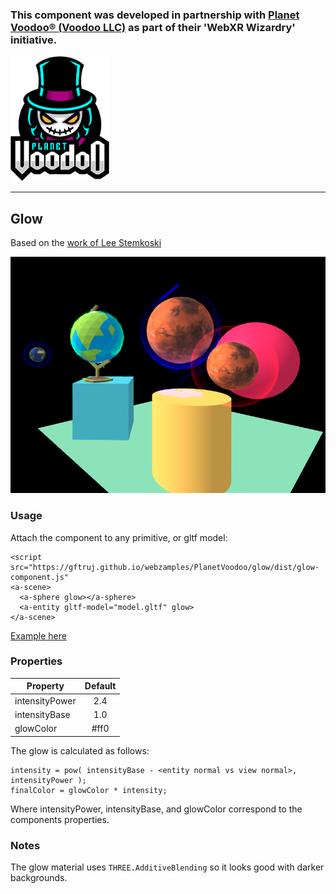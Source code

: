 ### This component was developed in partnership with [Planet Voodoo® (Voodoo LLC)](https://planetvoodoo.org/) as part of their 'WebXR Wizardry' initiative.
<a href="https://planetvoodoo.org/"> <img src="../media/planet-voodoo.png" height="200" /></a>
<hr>

## Glow

Based on the <a href="https://github.com/stemkoski/stemkoski.github.com/blob/master/Three.js/Shader-Glow.html">work of Lee Stemkoski</a>

![glow](assets/glow.jpg)


### Usage

Attach the component to any primitive, or gltf model:

    <script src="https://gftruj.github.io/webzamples/PlanetVoodoo/glow/dist/glow-component.js"
    <a-scene>
      <a-sphere glow></a-sphere>
      <a-entity gltf-model="model.gltf" glow>
    </a-scene>

<a href="https://gftruj.github.io/webzamples/PlanetVoodoo/glow/index.html">Example here</a>

### Properties

| Property        | Default       |
| -------------   |:-------------:|
| intensityPower  | 2.4           |
| intensityBase   | 1.0           | 
| glowColor       | #ff0          |

The glow is calculated as follows:

    intensity = pow( intensityBase - <entity normal vs view normal>, intensityPower );
    finalColor = glowColor * intensity;
    
Where intensityPower, intensityBase, and glowColor correspond to the components properties.

### Notes

The glow material uses `THREE.AdditiveBlending` so it looks good with darker backgrounds. 
